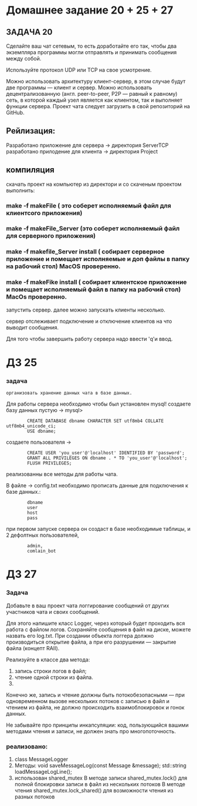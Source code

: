 # Домашнее задание 20 + 25 + 27

## ЗАДАЧА 20

Сделайте ваш чат сетевым, то есть доработайте его так, чтобы два экземпляра программы могли отправлять и принимать сообщения между собой.

Используйте протокол UDP или TCP на свое усмотрение.

Можно использовать архитектуру клиент-сервер, в этом случае будут две программы — клиент и сервер.
Можно использовать децентрализованную (англ. peer-to-peer, P2P — равный к равному) сеть, в которой каждый узел является как клиентом, так и выполняет функции сервера.
Проект чата следует загрузить в свой репозиторий на GitHub. 

## Рейлизация:
Разработано приложение для сервера -> директория ServerTCP
разработано прилодение для клиента -> директория Project

## компиляция
скачать проект на компьютер
из директори и со скаченым проектом выполнить:
### make -f makeFile ( это соберет исполняемый файл для клиентсого приложения)
### make -f makeFile_Server (это соберет исполняемый файл для серверного приложения)
### make -f makefile_Server install ( собирает серверное приложение и помещает исполняемые и доп файлы в папку на рабочий стол) MacOS проверенно.
### make -f makeFike install ( собирает клиентское приложение и помещает исполняемый файл в папку на рабочий стол) MacOs проверенно.
запустить сервер.
далее можно запускать клиенты несколько.

сервер отслеживает подключение и отключение клиентов на что выводит сообщения.

Для того чтобы завершить работу сервера надо ввести 'q'и ввод.

# ДЗ 25
### задача
    организовать хранение данных чата в базе данных.

Для работы сервера необходимо чтобы был установлен mysql! 
создаете базу данных пустую -> mysql> 

            CREATE DATABASE dbname CHARACTER SET utf8mb4 COLLATE utf8mb4_unicode_ci;
            USE dbname;
создаете пользователя ->

            CREATE USER 'you_user'@'localhost' IDENTIFIED BY 'password';
            GRANT ALL PRIVILEGES ON dbname . * TO 'you_user'@'localhost';
            FLUSH PRIVILEGES;

реализованны все методы для работы чата.

В файле -> config.txt необходимо прописать
данные для подключения к базе данных.:

            dbname
            user
            host
            pass

 при первом запуске сервера он создаст в базе 
необходимые таблицы, и 2 дефолтных пользователей,

            admin,
            comlain_bot



# ДЗ 27
### Задача
Добавьте в ваш проект чата логгирование сообщений от других участников чата и своих сообщений.

Для этого напишите класс Logger, через который будет проходить вся работа с файлом логов.
Сохраняйте сообщения в файл на диске, можете назвать его log.txt.
При создании объекта логгера должно производиться открытие файла, а при его разрушении — закрытие файла (концепт RAII).

Реализуйте в классе два метода:

1. запись строки логов в файл;
2. чтение одной строки из файла.
3. 
Конечно же, запись и чтение должны быть потокобезопасными — при одновременном вызове нескольких потоков с записью в файл и чтением из файла, не должно происходить взаимоблокировок и гонок данных.

Не забывайте про принципы инкапсуляции: код, пользующийся вашими методами чтения и записи, не должен знать про многопоточность.

### реализовано:
 1. class MessageLogger
 2. Методы:
            void saveMessageLog(const Message &message);
            std::string loadMessageLogLine();
 3. использован shared_mutex
                В методе записи shared_mutex.lock() для полной блокировки записи в файл из нескольких потоков
                В методе чтения shared_mutex.lock_shared() для возможности чтения из разных потоков


